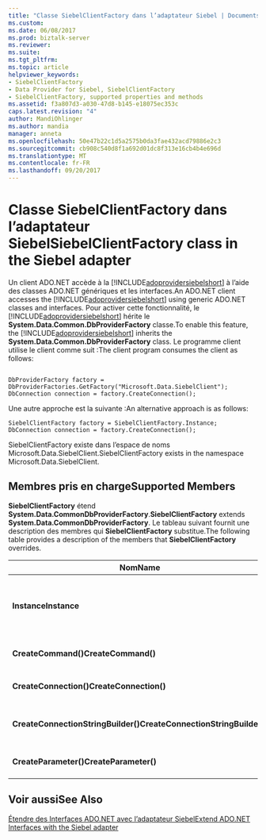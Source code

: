 ```yaml
---
title: "Classe SiebelClientFactory dans l’adaptateur Siebel | Documents Microsoft"
ms.custom: 
ms.date: 06/08/2017
ms.prod: biztalk-server
ms.reviewer: 
ms.suite: 
ms.tgt_pltfrm: 
ms.topic: article
helpviewer_keywords:
- SiebelClientFactory
- Data Provider for Siebel, SiebelClientFactory
- SiebelClientFactory, supported properties and methods
ms.assetid: f3a807d3-a030-47d8-b145-e18075ec353c
caps.latest.revision: "4"
author: MandiOhlinger
ms.author: mandia
manager: anneta
ms.openlocfilehash: 50e47b22c1d5a2575b0da3fae432acd79886e2c3
ms.sourcegitcommit: cb908c540d8f1a692d01dc8f313e16cb4b4e696d
ms.translationtype: MT
ms.contentlocale: fr-FR
ms.lasthandoff: 09/20/2017
---
```

# <a name="siebelclientfactory-class-in-the-siebel-adapter"></a><span data-ttu-id="577a3-102">Classe SiebelClientFactory dans l’adaptateur Siebel</span><span class="sxs-lookup"><span data-stu-id="577a3-102">SiebelClientFactory class in the Siebel adapter</span></span>
<span data-ttu-id="577a3-103">Un client ADO.NET accède à la [!INCLUDE[adoprovidersiebelshort](../../includes/adoprovidersiebelshort-md.md)] à l’aide des classes ADO.NET génériques et les interfaces.</span><span class="sxs-lookup"><span data-stu-id="577a3-103">An ADO.NET client accesses the [!INCLUDE[adoprovidersiebelshort](../../includes/adoprovidersiebelshort-md.md)] using generic ADO.NET classes and interfaces.</span></span> <span data-ttu-id="577a3-104">Pour activer cette fonctionnalité, le [!INCLUDE[adoprovidersiebelshort](../../includes/adoprovidersiebelshort-md.md)] hérite le **System.Data.Common.DbProviderFactory** classe.</span><span class="sxs-lookup"><span data-stu-id="577a3-104">To enable this feature, the [!INCLUDE[adoprovidersiebelshort](../../includes/adoprovidersiebelshort-md.md)] inherits the **System.Data.Common.DbProviderFactory** class.</span></span> <span data-ttu-id="577a3-105">Le programme client utilise le client comme suit :</span><span class="sxs-lookup"><span data-stu-id="577a3-105">The client program consumes the client as follows:</span></span>  
  
```  
  
DbProviderFactory factory = DbProviderFactories.GetFactory("Microsoft.Data.SiebelClient");  
DbConnection connection = factory.CreateConnection();  
```  
  
 <span data-ttu-id="577a3-106">Une autre approche est la suivante :</span><span class="sxs-lookup"><span data-stu-id="577a3-106">An alternative approach is as follows:</span></span>  
  
```  
SiebelClientFactory factory = SiebelClientFactory.Instance;  
DbConnection connection = factory.CreateConnection();  
```  
  
 <span data-ttu-id="577a3-107">SiebelClientFactory existe dans l’espace de noms Microsoft.Data.SiebelClient.</span><span class="sxs-lookup"><span data-stu-id="577a3-107">SiebelClientFactory exists in the namespace Microsoft.Data.SiebelClient.</span></span>  
  
## <a name="supported-members"></a><span data-ttu-id="577a3-108">Membres pris en charge</span><span class="sxs-lookup"><span data-stu-id="577a3-108">Supported Members</span></span>  
 <span data-ttu-id="577a3-109">**SiebelClientFactory** étend **System.Data.CommonDbProviderFactory**.</span><span class="sxs-lookup"><span data-stu-id="577a3-109">**SiebelClientFactory** extends **System.Data.CommonDbProviderFactory**.</span></span>  <span data-ttu-id="577a3-110">Le tableau suivant fournit une description des membres qui **SiebelClientFactory** substitue.</span><span class="sxs-lookup"><span data-stu-id="577a3-110">The following table provides a description of the members that **SiebelClientFactory** overrides.</span></span>  
  
|<span data-ttu-id="577a3-111">Nom</span><span class="sxs-lookup"><span data-stu-id="577a3-111">Name</span></span>|<span data-ttu-id="577a3-112"> Description</span><span class="sxs-lookup"><span data-stu-id="577a3-112">Description</span></span>|  
|----------|-----------------|  
|<span data-ttu-id="577a3-113">**Instance**</span><span class="sxs-lookup"><span data-stu-id="577a3-113">**Instance**</span></span>|<span data-ttu-id="577a3-114">Il s’agit d’une variable membre.</span><span class="sxs-lookup"><span data-stu-id="577a3-114">This is a member variable.</span></span>  <span data-ttu-id="577a3-115">Il fournit une instance singleton de SiebelClientFactory.</span><span class="sxs-lookup"><span data-stu-id="577a3-115">It provides a singleton instance of SiebelClientFactory.</span></span>|  
|<span data-ttu-id="577a3-116">**CreateCommand()**</span><span class="sxs-lookup"><span data-stu-id="577a3-116">**CreateCommand()**</span></span>|<span data-ttu-id="577a3-117">Crée une instance de SiebelCommand.</span><span class="sxs-lookup"><span data-stu-id="577a3-117">Creates an instance of SiebelCommand.</span></span>|  
|<span data-ttu-id="577a3-118">**CreateConnection()**</span><span class="sxs-lookup"><span data-stu-id="577a3-118">**CreateConnection()**</span></span>|<span data-ttu-id="577a3-119">Crée une instance de SiebelConnection.</span><span class="sxs-lookup"><span data-stu-id="577a3-119">Creates an instance of SiebelConnection.</span></span>|  
|<span data-ttu-id="577a3-120">**CreateConnectionStringBuilder()**</span><span class="sxs-lookup"><span data-stu-id="577a3-120">**CreateConnectionStringBuilder()**</span></span>|<span data-ttu-id="577a3-121">Crée une instance de SiebelConnectionStringBuilder.</span><span class="sxs-lookup"><span data-stu-id="577a3-121">Creates an instance of SiebelConnectionStringBuilder.</span></span>|  
|<span data-ttu-id="577a3-122">**CreateParameter()**</span><span class="sxs-lookup"><span data-stu-id="577a3-122">**CreateParameter()**</span></span>|<span data-ttu-id="577a3-123">Crée une instance de SiebelParameter.</span><span class="sxs-lookup"><span data-stu-id="577a3-123">Creates an instance of SiebelParameter.</span></span>|  
  
## <a name="see-also"></a><span data-ttu-id="577a3-124">Voir aussi</span><span class="sxs-lookup"><span data-stu-id="577a3-124">See Also</span></span>  
 [<span data-ttu-id="577a3-125">Étendre des Interfaces ADO.NET avec l’adaptateur Siebel</span><span class="sxs-lookup"><span data-stu-id="577a3-125">Extend ADO.NET Interfaces with the Siebel adapter</span></span>](../../adapters-and-accelerators/adapter-siebel/extend-ado-net-interfaces-with-the-siebel-adapter.md)